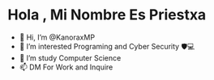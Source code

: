# Hola , Mi Nombre Es Priestxa
- 👋 Hi, I’m @KanoraxMP
- 📙 I’m interested Programing and Cyber Security 🛡️💻
- 🌱 I’m study Computer Science
- 📫 DM For Work and Inquire

<!---
Code is Bugging .
--->
